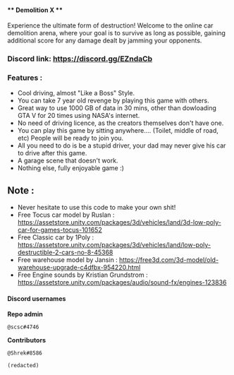 #### ** Demolition X **

Experience the ultimate form of destruction! Welcome to the online car demolition arena, where your goal is to survive as long as possible, gaining additional score for any damage dealt by jamming your opponents.

### Discord link: https://discord.gg/EZndaCb

### Features : 
- Cool driving, almost "Like a Boss" Style.
- You can take 7 year old revenge by playing this game with others.
- Great way to use 1000 GB of data in 30 mins, other than dowloading GTA V for 20 times using NASA's internet.
- No need of driving licence, as the creators themselves don't have one.
- You can play this game by sitting anywhere.... (Toilet, middle of road, etc) People will be ready to join you.
- All you need to do is be a stupid driver, your dad may never give his car to drive after this game.
- A garage scene that doesn't work.
- Nothing else, fully enjoyable game :)

## Note : 
- Never hesitate to use this code to make your own shit!
- Free Tocus car model by Ruslan : https://assetstore.unity.com/packages/3d/vehicles/land/3d-low-poly-car-for-games-tocus-101652
- Free Classic car by 1Poly : https://assetstore.unity.com/packages/3d/vehicles/land/low-poly-destructible-2-cars-no-8-45368
- Free warehouse model by Jansin : https://free3d.com/3d-model/old-warehouse-upgrade-c4dfbx-954220.html
- Free Engine sounds by Kristian Grundstrom : https://assetstore.unity.com/packages/audio/sound-fx/engines-123836

#### **Discord usernames**

**Repo admin**

    @scsc#4746

**Contributors**

    @Shrek#8586

    (redacted)
